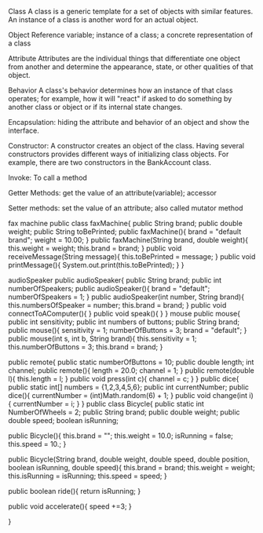 Class
A class is a generic template for a set of objects with similar features. An instance of a class is another word for an actual object.

Object
Reference variable; instance of a class; a concrete representation of a class

Attribute
Attributes are the individual things that differentiate one object from another and determine the appearance, state, or other qualities of that object.

Behavior
A class's behavior determines how an instance of that class operates; for example, how it will "react" if asked to do something by another class or object or if its internal state changes. 

Encapsulation: hiding the attribute and behavior of an object and show the interface.

Constructor: 
A constructor creates an object of the class. Having several constructors provides different ways of initializing class objects. For example, there are two constructors in the BankAccount class.

Invoke: 
To call a method

Getter Methods: 
get the value of an attribute(variable); accessor

Setter methods: 
set the value of an attribute; also called mutator method

fax machine
public class faxMachine{
public String brand;
public double weight;
public String toBePrinted;
public faxMachine(){
 brand = "default brand";
 weight = 10.00;
}
public faxMachine(String brand, double weight){
 this.weight = weight;
 this.brand = brand;
}
public void receiveMessage(String message){
 this.toBePrinted = message;
}
public void printMessage(){
 System.out.print(this.toBePrinted);
}
}

audioSpeaker
public audioSpeaker{
 public String brand;
 public int numberOfSpeakers;
 public audioSpeaker(){
  brand = "default";
  numberOfSpeakers = 1;
 }
 public audioSpeaker(int number, String brand){
  this.numbersOfSpeaker = number;
  this.brand = brand;
 }
 public void connectToAComputer(){
 }
 public void speak(){
 }
}
mouse
public mouse{
public int sensitivity;
public int numbers of buttons;
public String brand;
public mouse(){
 sensitivity = 1;
 numberOfButtons = 3;
 brand = "default";
}
public mouse(int s, int b, String brand){
this.sensitivity = 1;
this.numberOfButtons = 3;
this.brand = brand;
}

public remote{
public static numberOfButtons = 10;
public double length;
int channel;
public remote(){
 length = 20.0;
 channel = 1;
}
public remote(double l){
 this.length = l;
}
public void press(int c){
 channel = c;
}
}
public dice{
public static int[] numbers = {1,2,3,4,5,6};
public int currentNumber;
public dice(){
currentNumber = (int)Math.random(6) + 1;
}
public void change(int i){
currentNumber = i;
}
}
public class Bicycle{
public static int NumberOfWheels = 2;
public String brand;
public double weight;
public double speed;
boolean isRunning;

public Bicycle(){
 this.brand = "";
 this.weight = 10.0;
 isRunning = false;
 this.speed = 10.;
}

public Bicycle(String brand, double weight, double speed, double position, boolean isRunning, double speed){
 this.brand = brand;
 this.weight = weight;
 this.isRunning = isRunning;
 this.speed = speed;
}

public boolean ride(){
 return isRunning;
}
 
public void accelerate(){
 speed +=3;
}

}
